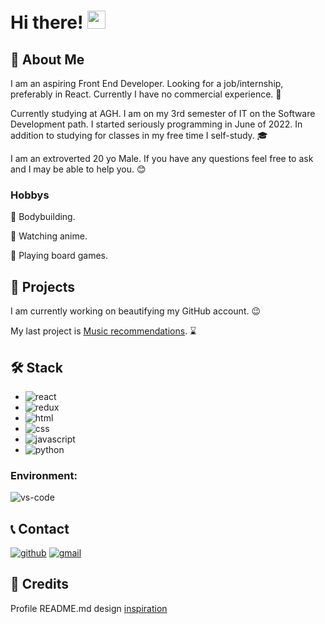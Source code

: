 # Hi there! <img src="https://media.giphy.com/media/hvRJCLFzcasrR4ia7z/giphy.gif" width="29px" height="29px">

## 🙋 About Me

I am an aspiring Front End Developer. Looking for a job/internship, preferably in React. Currently I have no commercial experience. 🚀

Currently studying at AGH. I am on my 3rd semester of IT on the Software Development path. I started seriously programming in June of 2022. In addition to studying for classes in my free time I self-study. 🎓

I am an extroverted 20 yo Male. If you have any questions feel free to ask and I may be able to help you. 😊

### Hobbys

💪 Bodybuilding.

🍜 Watching anime.

🐲 Playing board games.

## 💾 Projects

I am currently working on beautifying my GitHub account. 😉

My last project is [Music recommendations]([https://github.com/karmatys8/Music-recommendations). ⌛

## 🛠️ Stack

* ![react](https://img.shields.io/badge/React-20232A?style=for-the-badge&logo=react&logoColor=61DAFB)
* ![redux](https://img.shields.io/badge/Redux-593D88?style=for-the-badge&logo=redux&logoColor=white)
* ![html](https://img.shields.io/badge/HTML5-E34F26?style=for-the-badge&logo=html5&logoColor=white)
* ![css](https://img.shields.io/badge/CSS3-1572B6?style=for-the-badge&logo=css3&logoColor=white)
* ![javascript](https://img.shields.io/badge/JavaScript-323330?style=for-the-badge&logo=javascript&logoColor=F7DF1E)
* ![python](https://img.shields.io/badge/Python-3776AB?style=for-the-badge&logo=python&logoColor=white)

### Environment:

![vs-code](https://img.shields.io/badge/VS_Code-007ACC?style=for-the-badge&logo=Visual-Studio-Code&logoColor=white)

## 📞 Contact

[![github](https://img.shields.io/badge/GitHub-000000?style=for-the-badge&logo=GitHub&logoColor=white)](https://github.com/karmatys8)
[![gmail](https://img.shields.io/badge/Gmail-D14836?style=for-the-badge&logo=Gmail&logoColor=white)](mailto:karmatys888@gmail.com)

## 🎉 Credits
Profile README.md design [inspiration](https://github.com/ruppysuppy)
